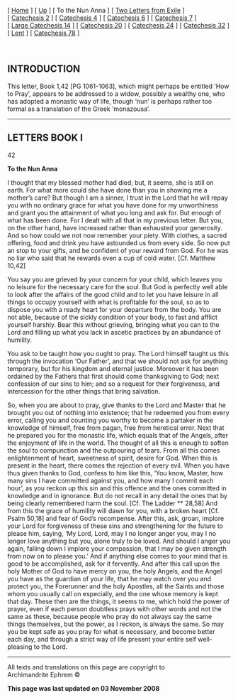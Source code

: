 \[ [Home](index.md) \] \[ [Up](theodore.md) \] \[ To the Nun Anna \]
\[ [Two Letters from Exile](exile-epp.md) \]
\[ [Catechesis 2](ths02.md) \] \[ [Catechesis 4](ths04.md) \]
\[ [Catechesis 6](ths06.md) \] \[ [Catechesis 7](ths07.md) \]
\[ [Large Catechesis 14](ths14l.md) \] \[ [Catechesis 20](ths20.md) \]
\[ [Catechesis 24](ths24.md) \] \[ [Catechesis 32](ths32.md) \]
\[ [Lent](lent.md) \] \[ [Catechesis 78](Ths78.md) \]

 

## INTRODUCTION

This letter, Book 1,42 \[PG 1061-1063\], which might perhaps be entitled
‘How to Pray’, appears to be addressed to a widow, possibly a wealthy
one, who has adopted a monastic way of life, though ‘nun’ is perhaps
rather too formal as a translation of the Greek ‘monazousa’.

-----

## LETTERS BOOK I  
42

**To the Nun Anna**

I thought that my blessed mother had died; but, it seems, she is still
on earth. For what more could she have done than you in showing me a
mother’s care? But though I am a sinner, I trust in the Lord that he
will repay you with no ordinary grace for what you have done for my
unworthiness and grant you the attainment of what you long and ask for.
But enough of what has been done. For I dealt with all that in my
previous letter. But you, on the other hand, have increased rather than
exhausted your generosity. And so how could we not now remember your
piety. With clothes, a sacred offering, food and drink you have
astounded us from every side. So now put an stop to your gifts, and be
confident of your reward from God. For he was no liar who said that he
rewards even a cup of cold water. \[Cf. Matthew 10,42\]

You say you are grieved by your concern for your child, which leaves you
no leisure for the necessary care for the soul. But God is perfectly
well able to look after the affairs of the good child and to let you
have leisure in all things to occupy yourself with what is profitable
for the soul, so as to dispose you with a ready heart for your departure
from the body. You are not able, because of the sickly condition of your
body, to fast and afflict yourself harshly. Bear this without grieving,
bringing what you can to the Lord and filling up what you lack in
ascetic practices by an abundance of humility.

You ask to be taught how you ought to pray. The Lord himself taught us
this through the invocation ‘Our Father’, and that we should not ask for
anything temporary, but for his kingdom and eternal justice. Moreover it
has been ordained by the Fathers that first should come thanksgiving to
God; next confession of our sins to him; and so a request for their
forgiveness, and intercession for the other things that bring salvation.

So, when you are about to pray, give thanks to the Lord and Master that
he brought you out of nothing into existence; that he redeemed you from
every error, calling you and counting you worthy to become a partaker in
the knowledge of himself, free from pagan, free from heretical error.
Next that he prepared you for the monastic life, which equals that of
the Angels, after the enjoyment of life in the world. The thought of all
this is enough to soften the soul to compunction and the outpouring of
tears. From all this comes enlightenment of heart, sweetness of spirit,
desire for God. When this is present in the heart, there comes the
rejection of every evil. When you have thus given thanks to God, confess
to him like this, ‘You know, Master, how many sins I have committed
against you, and how many I commit each hour’, as you reckon up this sin
and this offence and the ones committed in knowledge and in ignorance.
But do not recall in any detail the ones that by being clearly
remembered harm the soul. \[Cf. The Ladder ** 28,58\] And from this the
grace of humility will dawn for you, with a broken heart \[Cf. Psalm
50,18\] and fear of God’s recompense. After this, ask, groan, implore
your Lord for forgiveness of these sins and strengthening for the future
to please him, saying, ‘My Lord, Lord, may I no longer anger you, may I
no longer love anything but you, alone truly to be loved. And should I
anger you again, falling down I implore your compassion, that I may be
given strength from now on to please you.’ And if anything else comes to
your mind that is good to be accomplished, ask for it fervently. And
after this call upon the holy Mother of God to have mercy on you, the
holy Angels, and the Angel you have as the guardian of your life, that
he may watch over you and protect you, the Forerunner and the holy
Apostles, all the Saints and those whom you usually call on especially,
and the one whose memory is kept that day. These then are the things, it
seems to me, which hold the power of prayer, even if each person
doubtless prays with other words and not the same as these, because
people who pray do not always say the same things themselves, but the
power, as I reckon, is always the same. So may you be kept safe as you
pray for what is necessary, and become better each day, and through a
strict way of life present your entire self well-pleasing to the Lord.

-----

All texts and translations on this page are copyright to  
Archimandrite Ephrem ©

**This page was last updated on 03 November 2008**

